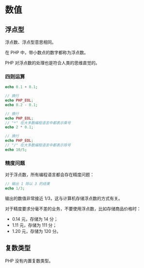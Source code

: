 # 数值

## 浮点型

浮点数、浮点型意思相同。

在 PHP 中，带小数点的数字都称为浮点数。

PHP 对浮点数的处理也是符合人类的思维直觉的。

### 四则运算

<div class="run"></div>

```php
echo 0.1 + 0.1;

// 换行
echo PHP_EOL;
echo 0.2 - 0.1;

// 换行
echo PHP_EOL;
// "*" 在大多数编程语言中都表示乘号
echo 2 * 0.1;

// 换行
echo PHP_EOL;
// "/" 在大多数编程语言中都表示除号
echo 10/5;
```

### 精度问题

对于浮点数，所有编程语言都会存在精度问题：

<div class="run"></div>

```php
// 输出 1 除以 3 的结果
echo 1/3;
```

输出的数值非常接近 1/3，这与计算机存储浮点数的方式有关。

对于精度要求分毫不差的业务，不要使用浮点数，比如存储商品价格时：

- 0.14 元，存储为 14 分；
- 1.11 元，存储为 111 分；
- 1.20 元，存储为 120 分。

## 复数类型

PHP 没有内置复数类型。

